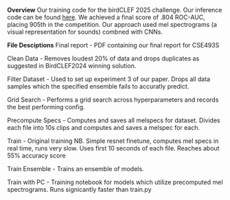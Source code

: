 **Overview**
Our training code for the birdCLEF 2025 challenge. Our inference code can be found [here](https://www.kaggle.com/code/hanchenbai/birdclef2025-inference-notebook). We achieved a final score of .804 ROC-AUC, placing 905th in the competition. Our approach used mel spectrograms (a visual representation for sounds) combned with CNNs.

**File Desciptions**
Final report - PDF containing our final report for CSE493S

Clean Data - Removes loudest 20% of data and drops duplicates as suggested in BirdCLEF2024 winning solution. 

Filter Dataset - Used to set up experiment 3 of our paper. Drops all data samples which the specified ensemble fails to accuratly predict.

Grid Search - Performs a grid search across hyperparameters and records the best performing config.

Precompute Specs - Computes and saves all melspecs for dataset. Divides each file into 10s clips and computes and saves a melspec for each.

Train - Original training NB. Simple resnet finetune, computes mel specs in real time, runs very slow. Uses first 10 seconds of each file. Reaches about 55% accuracy score

Train Ensemble - Trains an ensemble of models.

Train with PC - Training notebook for models which utilize precomputed mel spectrograms. Runs signicantly faster than train.py

